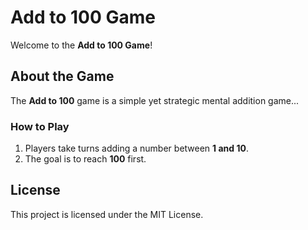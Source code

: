 # Add to 100 Game

Welcome to the **Add to 100 Game**! 

## About the Game

The **Add to 100** game is a simple yet strategic mental addition game...

### How to Play

1. Players take turns adding a number between **1 and 10**.
2. The goal is to reach **100** first.

## License

This project is licensed under the MIT License.

